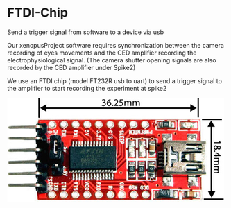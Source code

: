 # FTDI-Chip
Send a trigger signal from software to a device via usb

Our xenopusProject software requires synchronization between the camera recording of eyes movements and the CED amplifier recording the electrophysiological signal. (The camera shutter opening signals are also recorded by the CED amplifier under Spike2)

We use an FTDI chip (model FT232R usb to uart) to send a trigger signal to the amplifier to start recording the experiment at spike2

![Cover](https://github.com/gillescourtand/FTDI-Chip/blob/main/img/FT232RL-USB-TO-TTL-Converter-Dimensions.jpg)
